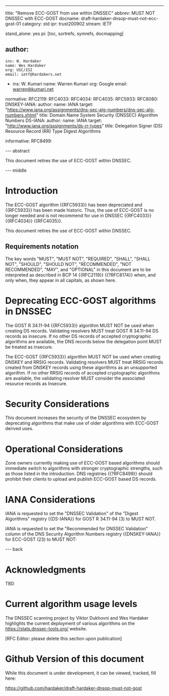 ---
title: "Remove ECC-GOST from use within DNSSEC"
abbrev: MUST NOT DNSSEC with ECC-GOST
docname: draft-hardaker-dnsop-must-not-ecc-gost-01
category: std
ipr: trust200902
stream: IETF


stand_alone: yes
pi: [toc, sortrefs, symrefs, docmapping]

author:
  -
    ins: W. Hardaker
    name: Wes Hardaker
    org: USC/ISI
    email: ietf@hardakers.net
  -
    ins: W. Kumari
    name: Warren Kumari
    org: Google
    email: warren@kumari.net

normative:
  RFC2119:
  RFC4033:
  RFC4034:
  RFC4035:
  RFC5933:
  RFC8080:
  DNSKEY-IANA:
    author:
      name: IANA
    target: "https://www.iana.org/assignments/dns-sec-alg-numbers/dns-sec-alg-numbers.xhtml"
    title: Domain Name System Security (DNSSEC) Algorithm Numbers
  DS-IANA:
    author:
      name: IANA
    target: "http://www.iana.org/assignments/ds-rr-types"
    title: Delegation Signer (DS) Resource Record (RR) Type Digest Algorithms

informative:
  RFC8499:


--- abstract

This document retires the use of ECC-GOST within DNSSEC.

--- middle

# Introduction

The ECC-GOST algorithm {{RFC5933}} has been depreciated and
{{RFC5933}} has been made historic.  Thus, the use of ECC-GOST is no
longer needed and is not recommend for use in DNSSEC {{RFC4033}}
{{RFC4034}} {{RFC4035}}.

This document retires the use of ECC-GOST within DNSSEC.

## Requirements notation

   The key words "MUST", "MUST NOT", "REQUIRED", "SHALL", "SHALL NOT",
   "SHOULD", "SHOULD NOT", "RECOMMENDED", "NOT RECOMMENDED", "MAY",
   and "OPTIONAL" in this document are to be interpreted as described
   in BCP 14 {{RFC2119}} {{?RFC8174}} when, and only when, they appear
   in all capitals, as shown here.

# Deprecating ECC-GOST algorithms in DNSSEC

The GOST R 34.11-94 {{RFC5933}} algorithm MUST NOT be used when
creating DS records.  Validating resolvers MUST treat GOST R 34.11-94
DS records as insecure.  If no other DS records of accepted
cryptographic algorithms are available, the DNS records below the
delegation point MUST be treated as insecure.

The ECC-GOST {{RFC5933}} algorithm MUST NOT be used when creating
DNSKEY and RRSIG records.  Validating resolvers MUST treat
RRSIG records created from DNSKEY records using these algorithms as an
unsupported algorithm. If no other RRSIG records of accepted cryptographic
algorithms are available, the validating resolver MUST consider the
associated resource records as Insecure.


# Security Considerations

This document increases the security of the DNSSEC ecosystem by
deprecating algorithms that make use of older algorithms with ECC-GOST
derived uses.

# Operational Considerations

Zone owners currently making use of ECC-GOST based algorithms should
immediate switch to algorithms with stronger cryptographic strengths,
such as those listed in the introduction.  DNS registries {{?RFC8499}}
should prohibit their clients to upload and publish ECC-GOST based DS
records.

# IANA Considerations

IANA is requested to set the "DNSSEC Validation" of the "Digest
Algorithms" registry {{DS-IANA}} for GOST R 34.11-94 (3) to MUST NOT.

IANA is requested to set the "Recommended for DNSSEC Validation"
column of the DNS Security Algorithm Numbers registry {{DNSKEY-IANA}}
for ECC-GOST (23) to MUST NOT:

--- back

# Acknowledgments

TBD

# Current algorithm usage levels

The DNSSEC scanning project by Viktor Dukhovni and Wes Hardaker
highlights the current deployment of various algorithms on the
https://stats.dnssec-tools.org/ website.

[RFC Editor: please delete this section upon publication]

# Github Version of this document

While this document is under development, it can be viewed, tracked,
fill here:

https://github.com/hardaker/draft-hardaker-dnsop-must-not-gost


